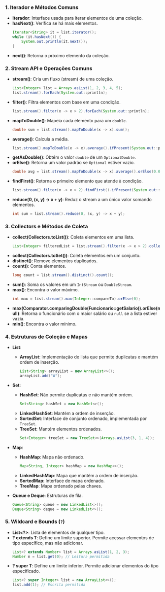 ### 1. **Iterador e Métodos Comuns**
   - **Iterador<T>**: Interface usada para iterar elementos de uma coleção.
   - **hasNext()**: Verifica se há mais elementos.
     ```java
     Iterator<String> it = list.iterator();
     while (it.hasNext()) {
         System.out.println(it.next());
     }
     ```
   - **next()**: Retorna o próximo elemento da coleção.

### 2. **Stream API e Operações Comuns**
   - **stream()**: Cria um fluxo (stream) de uma coleção.
     ```java
     List<Integer> list = Arrays.asList(1, 2, 3, 4, 5);
     list.stream().forEach(System.out::println);
     ```
   - **filter()**: Filtra elementos com base em uma condição.
     ```java
     list.stream().filter(x -> x > 2).forEach(System.out::println);
     ```
   - **mapToDouble()**: Mapeia cada elemento para um `double`.
     ```java
     double sum = list.stream().mapToDouble(x -> x).sum();
     ```
   - **average()**: Calcula a média.
     ```java
     list.stream().mapToDouble(x -> x).average().ifPresent(System.out::println);
     ```
   - **getAsDouble()**: Obtém o valor `double` de um `OptionalDouble`.
   - **orElse()**: Retorna um valor padrão se `Optional` estiver vazio.
     ```java
     double avg = list.stream().mapToDouble(x -> x).average().orElse(0.0);
     ```
   - **findFirst()**: Retorna o primeiro elemento que atende à condição.
     ```java
     list.stream().filter(x -> x > 2).findFirst().ifPresent(System.out::println);
     ```
   - **reduce(0, (x, y) -> x + y)**: Reduz o stream a um único valor somando elementos.
     ```java
     int sum = list.stream().reduce(0, (x, y) -> x + y);
     ```

### 3. **Collectors e Métodos de Coleta**
   - **collect(Collectors.toList())**: Coleta elementos em uma lista.
     ```java
     List<Integer> filteredList = list.stream().filter(x -> x > 2).collect(Collectors.toList());
     ```
   - **collect(Collectors.toSet())**: Coleta elementos em um conjunto.
   - **distinct()**: Remove elementos duplicados.
   - **count()**: Conta elementos.
     ```java
     long count = list.stream().distinct().count();
     ```
   - **sum()**: Soma os valores em um `IntStream` ou `DoubleStream`.
   - **max()**: Encontra o valor máximo.
     ```java
     int max = list.stream().max(Integer::compareTo).orElse(0);
     ```
   - **max(Comparator.comparingDouble(Funcionario::getSalario)).orElse(null)**: Retorna o funcionário com o maior salário ou `null` se a lista estiver vazia.
   - **min()**: Encontra o valor mínimo.

### 4. **Estruturas de Coleção e Mapas**
   - **List**:
     - **ArrayList**: Implementação de lista que permite duplicatas e mantém ordem de inserção.
       ```java
       List<String> arrayList = new ArrayList<>();
       arrayList.add("A");
       ```
   - **Set**:
     - **HashSet**: Não permite duplicatas e não mantém ordem.
       ```java
       Set<String> hashSet = new HashSet<>();
       ```
     - **LinkedHashSet**: Mantém a ordem de inserção.
     - **SortedSet**: Interface de conjunto ordenado, implementada por `TreeSet`.
     - **TreeSet**: Mantém elementos ordenados.
       ```java
       Set<Integer> treeSet = new TreeSet<>(Arrays.asList(3, 1, 4));
       ```

   - **Map**:
     - **HashMap**: Mapa não ordenado.
       ```java
       Map<String, Integer> hashMap = new HashMap<>();
       ```
     - **LinkedHashMap**: Mapa que mantém a ordem de inserção.
     - **SortedMap**: Interface de mapa ordenado.
     - **TreeMap**: Mapa ordenado pelas chaves.

   - **Queue e Deque**: Estruturas de fila.
     ```java
     Queue<String> queue = new LinkedList<>();
     Deque<String> deque = new LinkedList<>();
     ```

### 5. **Wildcard e Bounds (`?`)**  
   - **List<?>**: Lista de elementos de qualquer tipo.
   - **? extends T**: Define um limite superior. Permite acessar elementos de tipo específico, mas não adicionar.
     ```java
     List<? extends Number> list = Arrays.asList(1, 2, 3);
     Number n = list.get(0); // Leitura permitida
     ```
   - **? super T**: Define um limite inferior. Permite adicionar elementos do tipo especificado.
     ```java
     List<? super Integer> list = new ArrayList<>();
     list.add(1); // Escrita permitida
     ```
